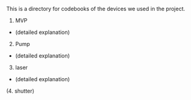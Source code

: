 This is a directory for codebooks of the devices we used in the project.

 1. MVP
  - (detailed explanation)

 2. Pump
  - (detailed explanation)
 
 3. laser
  - (detailed explanation) 

(4. shutter)
